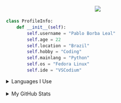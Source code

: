 <p align="center">
    <img src="[https://readme-typing-svg.herokuapp.com?color=%237848E6&center=true&lines=Hi+there!+Welcome+to+my+profile!](https://readme-typing-svg.herokuapp.com?                font=Fira+Code&pause=1000&color=6F0076&width=435&lines=Ola%2C+bem+vindo+ao+meu+perfil;hi%2C+welcome+to+my+profile)]">
</p>

```py
class ProfileInfo:
    def __init__(self):
        self.username = "Pablo Borba Leal"
        self.age = 22
        self.location = "Brazil"
        self.hobby = "Coding"
        self.mainlang = "Python"
        self.os = "Fedora Linux"
        self.ide = "VSCodium"
  ```
<details>
    <summary>Languages I Use</summary>
    <br>
    <figure align="center">
        <h3 align="center">Programming</h3>
        <img align="center" alt="Python" height="60" width="80" src="https://raw.githubusercontent.com/devicons/devicon/master/icons/python/python-original-wordmark.svg">
        <img align="center" alt="R" height="60" width="80" src="https://raw.githubusercontent.com/devicons/devicon/master/icons/r/r-original.svg">
        <img align="center" alt="C" height="60" width="80" src="https://raw.githubusercontent.com/devicons/devicon/master/icons/c/c-original.svg">
        <img align="center" alt="Java" height="60" width="80" src="https://raw.githubusercontent.com/devicons/devicon/master/icons/java/java-original-wordmark.svg">
        <img align="center" alt="Assembly" height="60" width="80" src="https://user-images.githubusercontent.com/103866722/177873824-ac727cae-29d5-406d-87de-93bb2bf21f02.png">
        <img align="center" alt="Arduino" height="60" width="80" src="https://raw.githubusercontent.com/devicons/devicon/master/icons/arduino/arduino-original-wordmark.svg">
    </figure>
    <br>
    <figure align="center">
        <h3 align="center">Web Development</h3>
        <img align="center" alt="HTML" height="60" width="80" src="https://github.com/devicons/devicon/raw/master/icons/html5/html5-original-wordmark.svg">
        <img align="center" alt="CSS" height="60" width="80" src="https://github.com/devicons/devicon/raw/master/icons/css3/css3-original-wordmark.svg">
    </figure>
    <br>
    <figure align="center">
        <h3 align="center">Operating Systems</h3>
        <img align="center" alt="Linux" height="60" width="80" src="https://raw.githubusercontent.com/devicons/devicon/master/icons/linux/linux-original.svg">
        <img align="center" alt="Windows" height="60" width="80" src="https://github.com/devicons/devicon/raw/master/icons/windows8/windows8-original.svg">
</details>
<br>
<details>
    <summary>My GitHub Stats</summary>
    <br>
    <p align="center">
        <img width="300px" height="130px" src="https://github-readme-stats.vercel.app/api?username=pabloleal2000&show_icons=true&theme=tokyonight&include_all_commits=true&hide_border=true"></img>
        <img width="300px" height="130px" src="https://github-readme-streak-stats.herokuapp.com/?user=pabloleal2000&theme=tokyonight&hide_border=true"></img>
    </p>
    <p align="center">
        <img width="300px" height="135px"src="https://github-readme-stats.vercel.app/api/top-langs/?username=pabloleal2000&layout=compact&theme=tokyonight&hide_border=true&langs_count=10"></img>
    </p>

</details>
